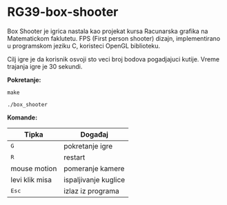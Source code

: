 # RG39-box-shooter
Box Shooter je igrica nastala kao projekat kursa Racunarska grafika na Matematickom faklutetu. FPS (First person shooter) dizajn, implementirano u programskom jeziku C, koristeci OpenGL biblioteku.

Cilj igre je da korisnik osvoji sto veci broj bodova pogadjajuci kutije. Vreme trajanja igre je 30 sekundi.

**Pokretanje:**
```
make
```
```
./box_shooter
```

**Komande:**

  | Tipka | Događaj |
   | ------ | ------ |
   | <kbd>G</kbd> | pokretanje igre |
   | <kbd>R</kbd> | restart |
   | mouse motion | pomeranje kamere |
   | levi klik misa | ispaljivanje kuglice |
   | <kbd>Esc</kbd> | izlaz iz programa |
